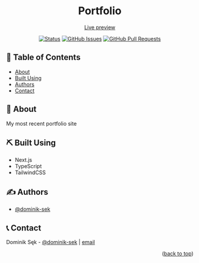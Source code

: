 <h1 align="center">Portfolio</h1><a name = "readme-top"></a>
<div align="center">
  <a href="https://dominiksek.com">Live preview</a>
</div>

<div align="center">

[![Status](https://img.shields.io/badge/status-active-success.svg)](dominiksek.com)
[![GitHub Issues](https://img.shields.io/github/issues/dominik-sek/portfolio)](https://github.com/dominik-sek/portfolio/issues)
[![GitHub Pull Requests](https://img.shields.io/github/issues-pr/dominik-sek/portfolio)](https://github.com/kylelobo/The-Documentation-Compendium/pulls)

</div>

## 📝 Table of Contents

- [About](#about)
- [Built Using](#built_using)
- [Authors](#authors)
- [Contact](#contact)

## 🧐 About <a name = "about"></a>

My most recent portfolio site

## ⛏️ Built Using <a name = "built_using"></a>

- Next.js
- TypeScript
- TailwindCSS

## ✍️ Authors <a name = "authors"></a>

- [@dominik-sek](https://github.com/dominik-sek)

## 📞 Contact <a name = "contact"></a>

Dominik Sęk - [@dominik-sek](https://github.com/dominik-sek) | [email](d.sek464@gmail.com)

<p align="right">(<a href="#readme-top">back to top</a>)</p>
